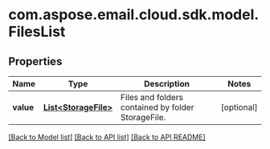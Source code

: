 
# com.aspose.email.cloud.sdk.model.FilesList

## Properties
Name | Type | Description | Notes
------------ | ------------- | ------------- | -------------
**value** | [**List&lt;StorageFile&gt;**](StorageFile.md) | Files and folders contained by folder StorageFile. |  [optional]


[[Back to Model list]](README.md#documentation-for-models) [[Back to API list]](README.md#documentation-for-api-endpoints) [[Back to API README]](README.md)

